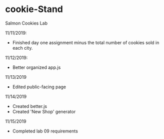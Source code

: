 # cookie-Stand
Salmon Cookies Lab

11/11/2019:
- Finished day one assignment minus the total number of cookies sold in each city.

11/12/2019:
- Better organized app.js

11/13/2019
- Edited public-facing page

11/14/2019
- Created better.js
- Created 'New Shop' generator

11/15/2019
- Completed lab 09 requirements
